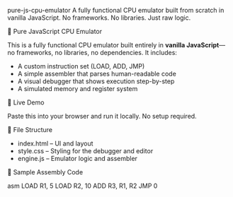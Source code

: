 pure-js-cpu-emulator
A fully functional CPU emulator built from scratch in vanilla JavaScript. No frameworks. No libraries. Just raw logic.


 🧠 Pure JavaScript CPU Emulator

This is a fully functional CPU emulator built entirely in **vanilla JavaScript**—no frameworks, no libraries, no dependencies. It includes:

- A custom instruction set (LOAD, ADD, JMP)
- A simple assembler that parses human-readable code
- A visual debugger that shows execution step-by-step
- A simulated memory and register system

🚀 Live Demo

Paste this into your browser and run it locally. No setup required.

📂 File Structure

- index.html – UI and layout
- style.css – Styling for the debugger and editor
- engine.js – Emulator logic and assembler

🧪 Sample Assembly Code

asm
LOAD R1, 5
LOAD R2, 10
ADD R3, R1, R2
JMP 0

